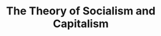 ---
authors: Hans-Hermann Hoppe
title: The Theory of Socialism and Capitalism
layout: book
link: false
---